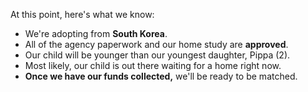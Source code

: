 At this point, here's what we know:

* We're adopting from **South Korea**.
* All of the agency paperwork and our home study are **approved**.
* Our child will be younger than our youngest daughter, Pippa (2).
* Most likely, our child is out there waiting for a home right now.
* **Once we have our funds collected,** we'll be ready to be matched.
